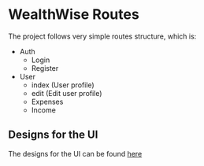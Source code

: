 # WealthWise Routes

The project follows very simple routes structure, which is:

- Auth
  -  Login
  -  Register
- User 
  -  index (User profile)
  -  edit (Edit user profile)
  -  Expenses 
  -  Income

## Designs for the UI
The designs for the UI can be found [here](https://www.figma.com/file/XYPf1NkOYeUzDO061ylDoj/WealthWise?type=design&node-id=0%3A1&mode=design&t=LUG918GxfByWzPoD-1)